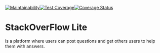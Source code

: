 [![Maintainability](https://api.codeclimate.com/v1/badges/00e0c0d02db50dfc3f1c/maintainability)](https://codeclimate.com/github/gbols/api-endpoint/maintainability)[![Test Coverage](https://api.codeclimate.com/v1/badges/00e0c0d02db50dfc3f1c/test_coverage)](https://codeclimate.com/github/gbols/api-endpoint/test_coverage)[![Coverage Status](https://coveralls.io/repos/github/gbols/api-endpoint/badge.svg?branch=ft-get-questions-#159896127)](https://coveralls.io/github/gbols/api-endpoint?branch=ft-get-questions-#159896127)
# StackOverFlow Lite 
is a platform where users can post questions and get others users to help them with answers.

